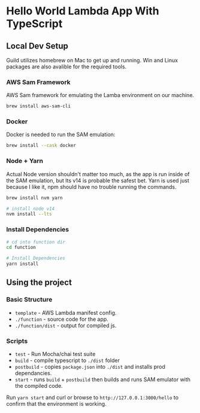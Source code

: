 # Hello World Lambda App With TypeScript

## Local Dev Setup

Guild utilizes homebrew on Mac to get up and running. Win and Linux packages are also avalible for the required tools.

### AWS Sam Framework

AWS Sam framework for emulating the Lamba environment on our machine.

```sh
brew install aws-sam-cli
```

### Docker

Docker is needed to run the SAM emulation:

```sh
brew install --cask docker
```

### Node + Yarn

Actual Node version shouldn't matter too much, as the app is run inside of the SAM emulation, but lts v14 is probable the safest bet.
Yarn is used just because I like it, npm should have no trouble running the commands.

```sh
brew install nvm yarn

# install node v14
nvm install --lts
```

### Install Dependencies

```sh
# cd into function dir
cd function

# Install Dependencies
yarn install
```

## Using the project

### Basic Structure

- `template` - AWS Lambda manifest config.
- `./function` - source code for the app.
- `./function/dist` - output for compiled js.

### Scripts

- `test` - Run Mocha/chai test suite
- `build` - compile typescript to `./dist` folder
- `postbuild` - copies `package.json` into `./dist` and installs prod dependancies.
- `start` - runs `build` + `postbuild` then builds and runs SAM emulator with the compiled code.

Run `yarn start` and curl or browse to `http://127.0.0.1:3000/hello` to confirm that the environment is working.
